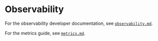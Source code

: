 # Observability

For the observability developer documentation, see [`observability.md`](../docs/developer/observability.md).

For the metrics guide, see [`metrics.md`](../docs/developer/metrics.md).